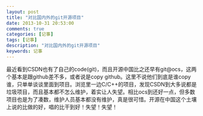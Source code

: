 ```yaml
---
layout: post
title: "对比国内外的git开源项目"
date: 2013-10-31 20:53:00 
comments: true
categories: [记事]
tags: [记事]
description: "对比国内外的git开源项目"
keywords: 记事
---
```



 最近看到CSDN也有了自己的code(git)，而且开源中国比之还早有git@ocs，这两个基本是跟github差不多，或者说是copy github。这里不说他们到底是谁copy谁，只单单谈谈里面到项目。浏览里一边C/C++的项目，发现CSDN到大多说都是垃圾项目，而且基本都不怎么维护，着实让人失望。相比ocs到还好一点，但多数项目也是为了凑数，维护人员基本都没有维护，真是很可惜。开源在中国这个土壤上说的比做的好，唱的比干到好！失望！失望！



